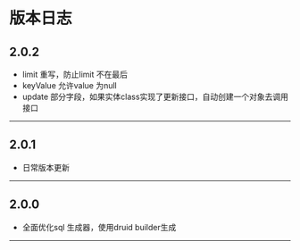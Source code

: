 # 版本日志

## 2.0.2

*  limit 重写，防止limit 不在最后
*  keyValue 允许value 为null
*  update 部分字段，如果实体class实现了更新接口，自动创建一个对象去调用接口

-------------------------------------------------------------------------------------------------------------


## 2.0.1

*  日常版本更新

-------------------------------------------------------------------------------------------------------------


## 2.0.0

*  全面优化sql 生成器，使用druid builder生成

-------------------------------------------------------------------------------------------------------------


